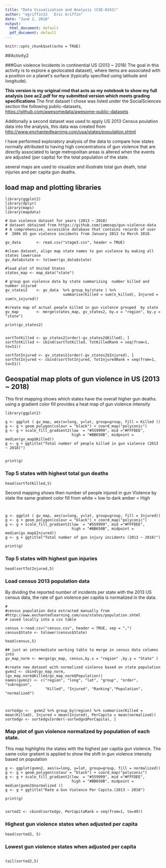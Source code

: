 ```yaml
---
title: "Data Visualization and Analysis (CSE-6242)"
author: "egriffin33   Eric Griffin"
date: "June 2, 2018"
output:
  html_document: default
  pdf_document: default
---
```


```{r setup, include=FALSE}
knitr::opts_chunk$set(echo = TRUE)
```
##Activity2



###Gun violence Incidents in continential US  (2013 ~ 2018)
The goal in this activity is to explore a geolocated dataset), where items are associated with a position on a planet's surface (typically specified using latitude and longitude). 

 **This version is my original rmd that acts as my notebook to show my full analysis (see ac2.pdf for my submitted version which meets  grading specifications** 
The first dataset I chose was listed under the SocialSciences section the following public-datasets, https://github.com/awesomedata/awesome-public-datasets

Additonally  a second dataset was used to apply US 2013 Census poulation data into the analysis, this data was created from
http://www.enchantedlearning.com/usa/states/population.shtml

I have performed exploratory analysis of the data to compare how states normally attributed to having high concentrations of gun violence that are directly associated to large metropolitan areas is altered when the events are adjusted (per capita) for the total population of the state. 

several maps are used to visualize and illustrate  total gun death, total injuries and per capita gun deaths.




## load map and plotting libraries 
```{r, warning=FALSE, include=TRUE}
library(ggplot2)
library(dplyr)
library(maps)
library(mapdata)

```

```{r }
# Gun violence dataset for years (2013 ~ 2018)
# dataset obtained from https://github.com/jamesqo/gun-violence-data
# A comprehensive, accessible database that contains records of over
#  260k US gun violence incidents from January 2013 to March 2018.
```
```{r, cache=TRUE}
gv_data       <- read.csv("stage3.csv", header = TRUE)

#clean dataset, align map state names to gun violence by making all states lowercase
gv_data$state <- tolower(gv_data$state)

#load plot of United States  
states_map <- map_data("state")

# group gun violence data by state summarizing  number killed and number injured
gv_states2    <- gv_data  %>% group_by(state ) %>% 
                          summarise(Killed = sum(n_killed), Injured = sum(n_injured))

#create map of actual people killed in gun violence grouped  by state
gv_map        <- merge(states_map, gv_states2, by.x = "region", by.y = "state")
```

```{r, include=TRUE}
print(gv_states2)

```

```{r include=TRUE}

sortTotKilled <- gv_states2[order(-gv_states2$Killed), ]
sortTotKilled <- cbind(sortTotKilled, TotKilledRank = seq(from=1, to=51))

sortTotInjured <- gv_states2[order(-gv_states2$Injured), ]
sortTotInjured <- cbind(sortTotInjured, TotInjuredRank = seq(from=1, to=51))
```

## Geospatial map plots of gun violence in US (2013 ~ 2018)

This first mapping shows which states have the overall higher gun deaths.
using a gradient color fill provides a heat map of gun violence intensity

```{r , include=TRUE}
library(ggplot2)

g <- ggplot ( gv_map, aes(x=long, y=lat, group=group, fill = Killed )) 
g <- g + geom_polygon(colour = "black") + coord_map("polyconic") 
g <- g + scale_fill_gradient2(low  = "#559999", mid ="#FFFDEE", 
                              high = "#BB650B", midpoint = median(gv_map$Killed))
g <- g + ggtitle("Total number of people killed in gun violence (2013 ~ 2018)")


print(g)

```

### Top 5 states with highest total gun deaths
```{r, include=TRUE}
head(sortTotKilled,5)
```

Second mapping shows then number of people injured in gun VIolence by state
the same gratient color fill from white = low to dark amber  = High
```{r ,include=TRUE}


g <- ggplot ( gv_map, aes(x=long, y=lat, group=group, fill = Injured)) 
g <- g + geom_polygon(colour = "black") + coord_map("polyconic") 
g <- g + scale_fill_gradient2(low  = "#559999", mid ="#FFFDEE",  
                              high = "#BB650B", midpoint = median(gv_map$Injured))
g <- g + ggtitle("Total number of gun injury incidents (2013 ~ 2018)")

print(g)
```

### Top 5 states with highest gun injuries
```{r, include=TRUE}
head(sortTotInjured,5)
```

### Load census 2013 population data 
By dividing the reported number of incidents per state with the 2013 US census data, the rate of gun violence per capitia is normalized in the data.

```{r , include=TRUE}
# 
#census population data extracted manually from
#http://www.enchantedlearning.com/usa/states/population.shtml
# saved locally into a csv table

census <-read.csv("census.csv", header = TRUE, sep = ",")
census$State <- tolower(census$State)

head(census,5)
```


```{r , include=TRUE}
## just an intermediate working table to merge in census data columns into 
gv_map_norm <- merge(gv_map, census,by.x = "region" ,by.y = "State" )

#create new dataset with normalized violence based on state population
gvmn2 <- cbind(gv_map_norm,(gv_map_norm$Killed/gv_map_norm$Population))
names(gvmn2) <- c("region", "long", "lat", "group", "order", "subregion",
                  "Killed", "Injured", "Ranking","Population", "normalized")



sortedgv <-  gvmn2 %>% group_by(region) %>% summarise(Killed = mean(Killed), Injured = mean(Injured), PerCapita = mean(normalized))
sortedgv <- sortedgv[order(-sortedgv$PerCapita), ]
```

### Map plot of gun violence normalized by population of each state.
This map highlights the states with the highest per capitia gun violence.
The same color gratient is applied to show the shift in gun violence intensity based on population


```{r, include=TRUE}
g <- ggplot(gvmn2, aes(x=long, y=lat, group=group, fill = normalized)) 
g <- g + geom_polygon(colour = "black") + coord_map("polyconic") 
g <- g + scale_fill_gradient2(low  = "#559999", mid ="#FFFDEE", 
                              high = "#BB650B", midpoint = median(gvmn2$normalized ))
g <- g + ggtitle("Rate a Gun Violence Per Capita.(2013 ~ 2018")

```
```{r}
print(g)

```
```{r, include=TRUE}

sorted2 <- cbind(sortedgv, PerCapitaRank = seq(from=1, to=49))

```

### Highest gun violence states when adjusted per capita 
```{r,include=TRUE}
head(sorted2, 5)

```
### Lowest gun violence states when adjusted per capita
```{r, include=TRUE}

tail(sorted2,5)
```



